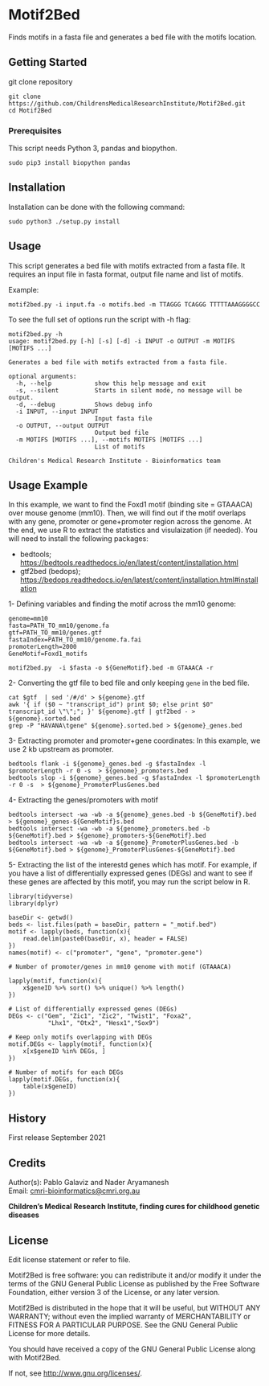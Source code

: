 # Motif2Bed
Finds motifs in a fasta file and generates a bed file with the motifs location.

## Getting Started

git clone repository 
```
git clone https://github.com/ChildrensMedicalResearchInstitute/Motif2Bed.git
cd Motif2Bed
```

### Prerequisites

This script needs Python 3, pandas and biopython.

```
sudo pip3 install biopython pandas
```

## Installation
Installation can be done with the following command:
```
sudo python3 ./setup.py install 
```

## Usage

This script generates a bed file with motifs extracted from a fasta file.
It requires an input file in fasta format, output file name and list of motifs.

Example:
```
motif2bed.py -i input.fa -o motifs.bed -m TTAGGG TCAGGG TTTTTAAAGGGGCC
```
To see the full set of options run the script with -h flag:
```
motif2bed.py -h
usage: motif2bed.py [-h] [-s] [-d] -i INPUT -o OUTPUT -m MOTIFS [MOTIFS ...]

Generates a bed file with motifs extracted from a fasta file.

optional arguments:
  -h, --help            show this help message and exit
  -s, --silent          Starts in silent mode, no message will be output.
  -d, --debug           Shows debug info
  -i INPUT, --input INPUT
                        Input fasta file
  -o OUTPUT, --output OUTPUT
                        Output bed file
  -m MOTIFS [MOTIFS ...], --motifs MOTIFS [MOTIFS ...]
                        List of motifs

Children's Medical Research Institute - Bioinformatics team 
```

## Usage Example

In this example, we want to find the Foxd1 motif (binding site = GTAAACA) over mouse genome (mm10). Then, we will find out if the motif overlaps with any gene, promoter or gene+promoter region across the genome. At the end, we use R to extract the statistics and visulaization (if needed).
You will need to install the following packages:
* bedtools; https://bedtools.readthedocs.io/en/latest/content/installation.html
* gtf2bed (bedops); https://bedops.readthedocs.io/en/latest/content/installation.html#installation

1- Defining variables and finding the motif across the mm10 genome:
```
genome=mm10
fasta=PATH_TO_mm10/genome.fa
gtf=PATH_TO_mm10/genes.gtf
fastaIndex=PATH_TO_mm10/genome.fa.fai
promoterLength=2000
GeneMotif=Foxd1_motifs

motif2bed.py  -i $fasta -o ${GeneMotif}.bed -m GTAAACA -r
```

2- Converting the gtf file to bed file and only keeping `gene` in the bed file. 
```
cat $gtf  | sed '/#/d' > ${genome}.gtf
awk '{ if ($0 ~ "transcript_id") print $0; else print $0" transcript_id \"\";"; }' ${genome}.gtf | gtf2bed - > ${genome}.sorted.bed
grep -P "HAVANA\tgene" ${genome}.sorted.bed > ${genome}_genes.bed
```

3- Extracting promoter and promoter+gene coordinates:
In this example, we use 2 kb upstream as promoter. 
```
bedtools flank -i ${genome}_genes.bed -g $fastaIndex -l $promoterLength -r 0 -s  > ${genome}_promoters.bed
bedtools slop -i ${genome}_genes.bed -g $fastaIndex -l $promoterLength -r 0 -s  > ${genome}_PromoterPlusGenes.bed
```
4- Extracting the genes/promoters with motif
```
bedtools intersect -wa -wb -a ${genome}_genes.bed -b ${GeneMotif}.bed > ${genome}_genes-${GeneMotif}s.bed
bedtools intersect -wa -wb -a ${genome}_promoters.bed -b ${GeneMotif}.bed > ${genome}_promoters-${GeneMotif}.bed
bedtools intersect -wa -wb -a ${genome}_PromoterPlusGenes.bed -b ${GeneMotif}.bed > ${genome}_PromoterPlusGenes-${GeneMotif}.bed
```
5- Extracting the list of the interestd genes which has motif. For example, if you have a list of differentially expressed genes (DEGs) and want to see if these genes are affected by this motif, you may run the script below in R.

```
library(tidyverse)
library(dplyr)

baseDir <- getwd()
beds <- list.files(path = baseDir, pattern = "_motif.bed")
motif <- lapply(beds, function(x){
    read.delim(paste0(baseDir, x), header = FALSE)
})
names(motif) <- c("promoter", "gene", "promoter.gene")

# Number of promoter/genes in mm10 genome with motif (GTAAACA)

lapply(motif, function(x){
    x$geneID %>% sort() %>% unique() %>% length()
})

# List of differentially expressed genes (DEGs)
DEGs <- c("Gem", "Zic1", "Zic2", "Twist1", "Foxa2", 
           "Lhx1", "Otx2", "Hesx1","Sox9")

# Keep only motifs overlapping with DEGs
motif.DEGs <- lapply(motif, function(x){
    x[x$geneID %in% DEGs, ]
})

# Number of motifs for each DEGs
lapply(motif.DEGs, function(x){
    table(x$geneID)
})
```

## History

First release September 2021

## Credits

Author(s): Pablo Galaviz and Nader Aryamanesh        
Email:  cmri-bioinformatics@cmri.org.au 


**Children’s Medical Research Institute, finding cures for childhood genetic diseases**  

## License

Edit license statement or refer to file. 

Motif2Bed is free software: you can redistribute it and/or modify
it under the terms of the GNU General Public License as published by
the Free Software Foundation, either version 3 of the License, or
any later version.

Motif2Bed is distributed in the hope that it will be useful,
but WITHOUT ANY WARRANTY; without even the implied warranty of
MERCHANTABILITY or FITNESS FOR A PARTICULAR PURPOSE.  See the
GNU General Public License for more details.

You should have received a copy of the GNU General Public License
along with Motif2Bed.  

If not, see <http://www.gnu.org/licenses/>.

